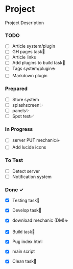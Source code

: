 # Project

Project Description

### TODO

- [ ] Article system/plugin  
- [ ] GH pages task🚀  
- [ ] Article links  
- [ ] Add plugins to build task🚀  
- [ ] Tags system/plugin☕  
- [ ] Markdown plugin  

### Prepared

- [ ] Store system  
- [ ] splashscreen✨  
- [ ] panels✨  
- [ ] Spot test✅  

### In Progress

- [ ] server PUT mechanic☕  
- [ ] Add lucide icons  

### To Test

- [ ] Detect server  
- [ ] Notification system  

### Done ✓

- [x] Testing task🚀  
- [x] Develop task🚀  
- [x] download mechanic (DM)☕  
- [x] Build task🚀  
- [x] Pug index.html  
- [x] main script  
- [x] Clean task🚀  

